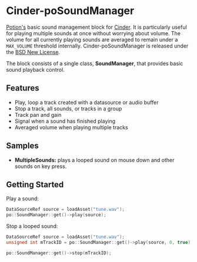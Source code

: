# Cinder-poSoundManager

[Potion's](http://potiondesign.com) basic sound management block for [Cinder](http://libcinder.org). It is particularly useful for playing multiple sounds at once without worrying about volume. The volume for all currently playing sounds are averaged to remain under a ```MAX_VOLUME``` threshold internally. Cinder-poSoundManager is released under the [BSD New License](./LICENSE).

The block consists of a single class, **SoundManager**, that provides basic sound playback control.

## Features

* Play, loop a track created with a datasource or audio buffer
* Stop a track, all sounds, or tracks in a group
* Track pan and gain
* Signal when a sound has finished playing
* Averaged volume when playing multiple tracks

## Samples

* **MultipleSounds:** plays a looped sound on mouse down and other sounds on key press.

## Getting Started

Play a sound:

```C++
DataSourceRef source = loadAsset("tune.wav");
po::SoundManager::get()->play(source);
```

Stop a looped sound:

```C++
DataSourceRef source = loadAsset("tune.wav");
unsigned int mTrackID = po::SoundManager::get()->play(source, 0, true); // looped

po::SoundManager::get()->stop(mTrackID);
```
